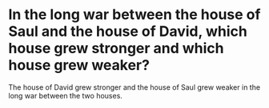 # In the long war between the house of Saul and the house of David, which house grew stronger and which house grew weaker?

The house of David grew stronger and the house of Saul grew weaker in the long war between the two houses.
